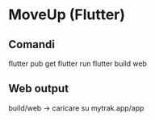 ﻿# MoveUp (Flutter)

## Comandi
flutter pub get
flutter run
flutter build web

## Web output
build/web -> caricare su mytrak.app/app
